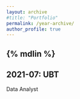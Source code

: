 ```yaml
---
layout: archive
#title: "Portfolio"
permalink: /year-archive/
author_profile: true
---
```


## {% mdlin %}
## 2021-07: UBT

Data Analyst
